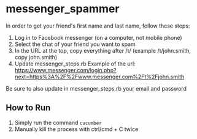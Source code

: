 # messenger_spammer

In order to get your friend's first name and last name, follow these steps:
1. Log in to Facebook messenger (on a computer, not mobile phone)
2. Select the chat of your friend you want to spam
3. In the URL at the top, copy everything after /t/ (example /t/john.smith, copy john.smith)
4. Update messenger_steps.rb
Example of the url:
https://www.messenger.com/login.php?next=https%3A%2F%2Fwww.messenger.com%2Ft%2Fjohn.smith


Be sure to also update in messenger_steps.rb your email and password

## How to Run
1. Simply run the command `cucumber`
2. Manually kill the process with ctrl/cmd + C twice
